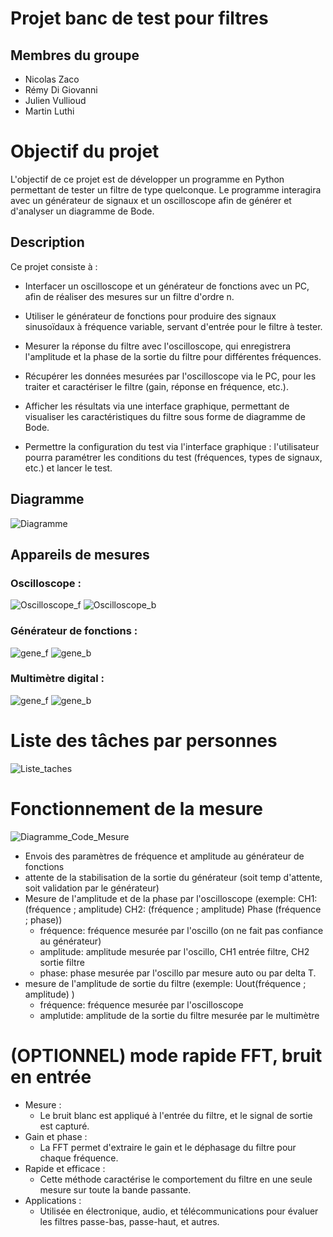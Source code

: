 # Projet banc de test pour filtres
## Membres du groupe

- Nicolas Zaco
- Rémy Di Giovanni
- Julien Vullioud
- Martin Luthi

# Objectif du projet

L'objectif de ce projet est de développer un programme en Python permettant de tester un filtre de type quelconque. Le programme interagira avec un générateur de signaux et un oscilloscope afin de générer et d'analyser un diagramme de Bode.

## Description
Ce projet consiste à :

- Interfacer un oscilloscope et un générateur de fonctions avec un PC, afin de réaliser des mesures sur un filtre d'ordre n.

- Utiliser le générateur de fonctions pour produire des signaux sinusoïdaux à fréquence variable, servant d'entrée pour le filtre à tester.

- Mesurer la réponse du filtre avec l'oscilloscope, qui enregistrera l'amplitude et la phase de la sortie du filtre pour différentes fréquences.

- Récupérer les données mesurées par l'oscilloscope via le PC, pour les traiter et caractériser le filtre (gain, réponse en fréquence, etc.).

- Afficher les résultats via une interface graphique, permettant de visualiser les caractéristiques du filtre sous forme de diagramme de Bode.

- Permettre la configuration du test via l'interface graphique : l'utilisateur pourra paramétrer les conditions du test (fréquences, types de signaux, etc.) et lancer le test.

## Diagramme
![Diagramme](doc/image/diagramme.png)

## Appareils de mesures

### Oscilloscope :
![Oscilloscope_f](doc/image/Oscilloscope_f.jpg)
![Oscilloscope_b](doc/image/Oscilloscope_b.jpg)

### Générateur de fonctions :
![gene_f](doc/image/gene_f.jpg)
![gene_b](doc/image/gene_b.jpg)

### Multimètre digital :
![gene_f](doc/image/multim_f.jpg)
![gene_b](doc/image/multim_b.jpg)

# Liste des tâches par personnes
![Liste_taches](doc/image/Liste_taches.png)

# Fonctionnement de la mesure
![Diagramme_Code_Mesure](doc/image/Diagramme_Code_Mesure.png)

- Envois des paramètres de fréquence et amplitude au générateur de fonctions
- attente de la stabilisation de la sortie du générateur (soit temp d'attente, soit validation par le générateur)
- Mesure de l'amplitude et de la phase par l'oscilloscope (exemple: CH1: (fréquence ; amplitude) CH2: (fréquence ; amplitude) Phase (fréquence ; phase))
  - fréquence: fréquence mesurée par l'oscillo (on ne fait pas confiance au générateur)
  - amplitude: amplitude mesurée par l'oscillo, CH1 entrée filtre, CH2 sortie filtre
  - phase: phase mesurée par l'oscillo par mesure auto ou par delta T.
- mesure de l'amplitude de sortie du filtre (exemple: Uout(fréquence ; amplitude) )
  - fréquence: fréquence mesurée par l'oscilloscope
  - amplutide: amplitude de la sortie du filtre mesurée par le multimètre

# (OPTIONNEL) mode rapide FFT, bruit en entrée 

- Mesure : 
  - Le bruit blanc est appliqué à l'entrée du filtre, et le signal de sortie est capturé.
- Gain et phase : 
  - La FFT permet d'extraire le gain et le déphasage du filtre pour chaque fréquence.
- Rapide et efficace : 
  - Cette méthode caractérise le comportement du filtre en une seule mesure sur toute la bande passante.
- Applications : 
  - Utilisée en électronique, audio, et télécommunications pour évaluer les filtres passe-bas, passe-haut, et autres.